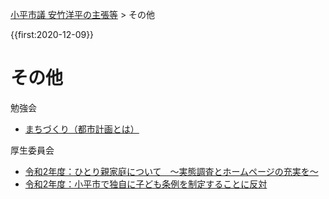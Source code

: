 <p class="breadcrumbs"><a href="../index.md">小平市議 安竹洋平の主張等</a> > その他

{{first:2020-12-09}}

# その他

勉強会  
- [まちづくり（都市計画とは）](./machizukuri/index.md)

厚生委員会
- [令和2年度：ひとり親家庭について　～実態調査とホームページの充実を～](./kousei/r2/hitorioya.md)
- [令和2年度：小平市で独自に子ども条例を制定することに反対](./kousei/r2/kodomojorei-hantai.md)
